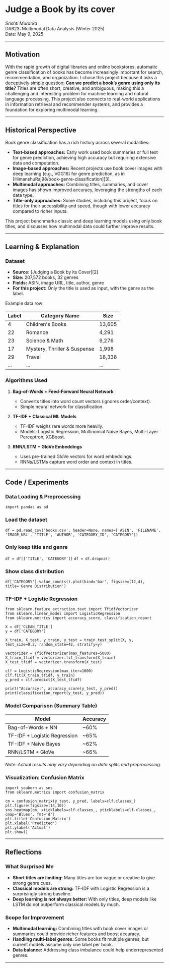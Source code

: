 # Judge a Book by its cover   
*Srishti Murarka*  
DA623: Multimodal Data Analysis (Winter 2025)  
Date: May 9, 2025

---

## Motivation

With the rapid growth of digital libraries and online bookstores, automatic genre classification of books has become increasingly important for search, recommendation, and organization. I chose this project because it asks a deceptively simple question: **Can we predict a book’s genre using only its title?** Titles are often short, creative, and ambiguous, making this a challenging and interesting problem for machine learning and natural language processing. This project also connects to real-world applications in information retrieval and recommender systems, and provides a foundation for exploring multimodal learning.

---

## Historical Perspective

Book genre classification has a rich history across several modalities:

- **Text-based approaches:** Early work used book summaries or full text for genre prediction, achieving high accuracy but requiring extensive data and computation.
- **Image-based approaches:** Recent projects use book cover images with deep learning (e.g., VGG16) for genre prediction, as in [HimanshuRaj98/book-genre-classification][3].
- **Multimodal approaches:** Combining titles, summaries, and cover images has shown improved accuracy, leveraging the strengths of each data type.
- **Title-only approaches:** Some studies, including this project, focus on titles for their accessibility and speed, though with lower accuracy compared to richer inputs.

This project benchmarks classic and deep learning models using only book titles, and discusses how multimodal data could further improve results.

---

## Learning & Explanation

### Dataset

- **Source:** [Judging a Book by its Cover][2]
- **Size:** 207,572 books, 32 genres
- **Fields:** ASIN, image URL, title, author, genre
- **For this project:** Only the title is used as input, with the genre as the label.

Example data row:

| Label | Category Name                | Size   |
|-------|-----------------------------|--------|
| 4     | Children's Books            | 13,605 |
| 22    | Romance                     | 4,291  |
| 23    | Science & Math              | 9,276  |
| 17    | Mystery, Thriller & Suspense| 1,998  |
| 29    | Travel                      | 18,338 |
| ...   | ...                         | ...    |

### Algorithms Used

1. **Bag-of-Words + Feed-Forward Neural Network**  
   - Converts titles into word count vectors (ignores order/context).
   - Simple neural network for classification.

2. **TF-IDF + Classical ML Models**  
   - TF-IDF weighs rare words more heavily.
   - Models: Logistic Regression, Multinomial Naive Bayes, Multi-Layer Perceptron, XGBoost.

3. **RNN/LSTM + GloVe Embeddings**  
   - Uses pre-trained GloVe vectors for word embeddings.
   - RNNs/LSTMs capture word order and context in titles.

---

## Code / Experiments

### Data Loading & Preprocessing
```import pandas as pd```
### Load the dataset
```df = pd.read_csv('books.csv', header=None, names=['ASIN', 'FILENAME', 'IMAGE_URL', 'TITLE', 'AUTHOR', 'CATEGORY_ID', 'CATEGORY'])```
### Only keep title and genre
```df = df[['TITLE', 'CATEGORY']]```
```df = df.dropna()```
### Show class distribution
```df['CATEGORY'].value_counts().plot(kind='bar', figsize=(12,4), title='Genre Distribution')```

### TF-IDF + Logistic Regression

```from sklearn.model_selection import train_test_split
from sklearn.feature_extraction.text import TfidfVectorizer
from sklearn.linear_model import LogisticRegression
from sklearn.metrics import accuracy_score, classification_report

X = df['CLEAN_TITLE']
y = df['CATEGORY']

X_train, X_test, y_train, y_test = train_test_split(X, y, test_size=0.2, random_state=42, stratify=y)

vectorizer = TfidfVectorizer(max_features=5000)
X_train_tfidf = vectorizer.fit_transform(X_train)
X_test_tfidf = vectorizer.transform(X_test)

clf = LogisticRegression(max_iter=1000)
clf.fit(X_train_tfidf, y_train)
y_pred = clf.predict(X_test_tfidf)

print("Accuracy:", accuracy_score(y_test, y_pred))
print(classification_report(y_test, y_pred))
```


### Model Comparison (Summary Table)

| Model                           | Accuracy   |
|----------------------------------|------------|
| Bag-of-Words + NN               | ~60%       |
| TF-IDF + Logistic Regression    | ~65%       |
| TF-IDF + Naive Bayes            | ~62%       |
| RNN/LSTM + GloVe                | ~66%       |

*Note: Actual results may vary depending on data splits and preprocessing.*

### Visualization: Confusion Matrix

```import matplotlib.pyplot as plt
import seaborn as sns
from sklearn.metrics import confusion_matrix

cm = confusion_matrix(y_test, y_pred, labels=clf.classes_)
plt.figure(figsize=(14,10))
sns.heatmap(cm, xticklabels=clf.classes_, yticklabels=clf.classes_, cmap='Blues', fmt='d')
plt.title('Confusion Matrix')
plt.xlabel('Predicted')
plt.ylabel('Actual')
plt.show()
```


---

## Reflections

### What Surprised Me

- **Short titles are limiting:** Many titles are too vague or creative to give strong genre cues.
- **Classical models are strong:** TF-IDF with Logistic Regression is a surprisingly strong baseline.
- **Deep learning is not always better:** With only titles, deep models like LSTM do not outperform classical models by much.

### Scope for Improvement

- **Multimodal learning:** Combining titles with book cover images or summaries could provide richer features and boost accuracy.
- **Handling multi-label genres:** Some books fit multiple genres, but current models assume only one label per book.
- **Data balance:** Addressing class imbalance could help underrepresented genres.

---



